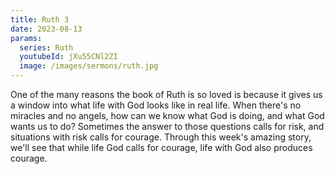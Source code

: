 ```yaml
---
title: Ruth 3
date: 2023-08-13
params:
  series: Ruth
  youtubeId: jXu55CNl2ZI
  image: /images/sermons/ruth.jpg
---
```


One of the many reasons the book of Ruth is so loved is because it gives us a window into what life with God looks like in real life. When there's no miracles and no angels, how can we know what God is doing, and what God wants us to do? Sometimes the answer to those questions calls for risk, and situations with risk calls for courage. Through this week's amazing story, we'll see that while life God calls for courage, life with God also produces courage.